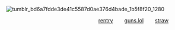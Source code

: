 ![tumblr_bd6a7fdde3de41c5587d0ae376d4bade_1b5f8f20_1280](https://github.com/user-attachments/assets/99e87556-362d-49f3-87d0-e7a3732c6630)

 ͏͏͏ ͏͏͏ ͏͏͏ ͏͏͏ ͏͏͏ ͏͏͏ ͏͏͏ ͏͏͏⠀⠀⠀⠀⠀⠀⠀⠀⠀ ͏͏͏ ͏͏͏ ͏͏͏ ͏͏͏⠀⠀⠀⠀⠀⠀⠀⠀⠀⠀⠀[rentry](https://rentry.co/spikespiegell)⠀⠀⠀[guns.lol](https://guns.lol/senzai4ever)⠀⠀⠀[straw](https://senzaluchiumi.straw.page/)
